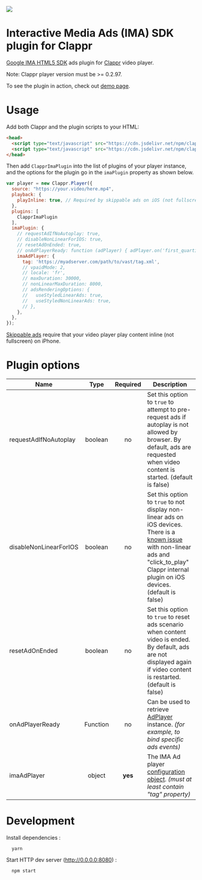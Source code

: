![](https://github.com/kslimani/clappr-ima-plugin/workflows/Functional%20tests/badge.svg)

# Interactive Media Ads (IMA) SDK plugin for Clappr

[Google IMA HTML5 SDK](https://developers.google.com/interactive-media-ads/docs/sdks/html5/quickstart) ads plugin for [Clappr](https://github.com/clappr/clappr) video player.

Note: Clappr player version must be >= 0.2.97.

To see the plugin in action, check out [demo page](https://kslimani.github.io/clappr-ima-plugin/).

# Usage

Add both Clappr and the plugin scripts to your HTML:

```html
<head>
  <script type="text/javascript" src="https://cdn.jsdelivr.net/npm/clappr@latest/dist/clappr.min.js"></script>
  <script type="text/javascript" src="https://cdn.jsdelivr.net/npm/clappr-ima-plugin@latest/dist/clappr-ima-plugin.min.js"></script>
</head>
```

Then add `ClapprImaPlugin` into the list of plugins of your player instance, and the options for the plugin go in the `imaPlugin` property as shown below.

```javascript
var player = new Clappr.Player({
  source: "https://your.video/here.mp4",
  playback: {
    playInline: true, // Required by skippable ads on iOS (not fullscreen)
  },
  plugins: [
    ClapprImaPlugin
  ],
  imaPlugin: {
    // requestAdIfNoAutoplay: true,
    // disableNonLinearForIOS: true,
    // resetAdOnEnded: true,
    // onAdPlayerReady: function (adPlayer) { adPlayer.on('first_quartile', function(o) { console.log(o); }); },
    imaAdPlayer: {
      tag: 'https://myadserver.com/path/to/vast/tag.xml',
      // vpaidMode: 2,
      // locale: 'fr',
      // maxDuration: 30000,
      // nonLinearMaxDuration: 8000,
      // adsRenderingOptions: {
      //   useStyledLinearAds: true,
      //   useStyledNonLinearAds: true,
      // },
    },
  },
});
```

[Skippable ads](https://developers.google.com/interactive-media-ads/docs/sdks/html5/skippable-ads) require that your video player play content inline (not fullscreen) on iPhone.

# Plugin options

| Name | Type | Required | Description |
| ---  | :---: | :---: | --- |
| requestAdIfNoAutoplay | boolean | no | Set this option to `true` to attempt to pre-request ads if autoplay is not allowed by browser. By default, ads are requested when video content is started. (default is false) |
| disableNonLinearForIOS | boolean | no | Set this option to `true` to not display non-linear ads on iOS devices. There is a [known issue](https://github.com/kslimani/clappr-ima-plugin/issues/3) with non-linear ads and "click_to_play" Clappr internal plugin on iOS devices. (default is false) |
| resetAdOnEnded | boolean | no | Set this option to `true` to reset ads scenario when content video is ended. By default, ads are not displayed again if video content is restarted. (default is false) |
| onAdPlayerReady | Function | no | Can be used to retrieve [AdPlayer](https://github.com/kslimani/ima-ad-player) instance. _(for example, to bind specific ads events)_ |
| imaAdPlayer | object | __yes__ | The IMA Ad player [configuration object](https://github.com/kslimani/ima-ad-player/blob/master/docs/config.md). _(must at least contain "tag" property)_ |

# Development

Install dependencies :

```shell
  yarn
```

Start HTTP dev server (http://0.0.0.0:8080) :

```shell
  npm start
```
